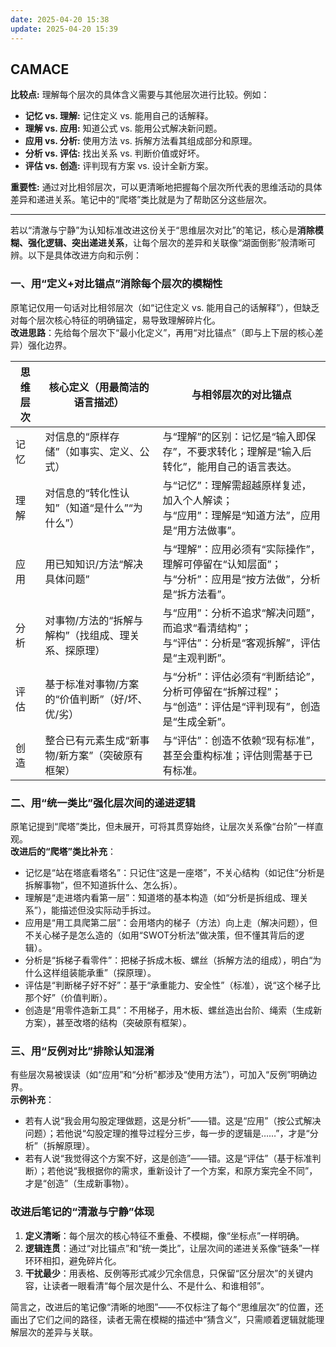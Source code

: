 ```yaml
---
date: 2025-04-20 15:38
update: 2025-04-20 15:39
---
```

## CAMACE

**比较点:** 理解每个层次的具体含义需要与其他层次进行比较。例如：

- **记忆 vs. 理解:** 记住定义 vs. 能用自己的话解释。
- **理解 vs. 应用:** 知道公式 vs. 能用公式解决新问题。
- **应用 vs. 分析:** 使用方法 vs. 拆解方法看其组成部分和原理。
- **分析 vs. 评估:** 找出关系 vs. 判断价值或好坏。
- **评估 vs. 创造:** 评判现有方案 vs. 设计全新方案。

**重要性:** 通过对比相邻层次，可以更清晰地把握每个层次所代表的思维活动的具体差异和递进关系。笔记中的“爬塔”类比就是为了帮助区分这些层次。

---

若以“清澈与宁静”为认知标准改进这份关于“思维层次对比”的笔记，核心是**消除模糊、强化逻辑、突出递进关系**，让每个层次的差异和关联像“湖面倒影”般清晰可辨。以下是具体改进方向和示例：


### 一、用“定义+对比锚点”消除每个层次的模糊性
原笔记仅用一句话对比相邻层次（如“记住定义 vs. 能用自己的话解释”），但缺乏对每个层次核心特征的明确锚定，易导致理解碎片化。  
**改进思路**：先给每个层次下“最小化定义”，再用“对比锚点”（即与上下层的核心差异）强化边界。  

| 思维层次 | 核心定义（用最简洁的语言描述） | 与相邻层次的对比锚点 |
|----------|----------------------------------|----------------------|
| 记忆     | 对信息的“原样存储”（如事实、定义、公式） | 与“理解”的区别：记忆是“输入即保存”，不要求转化；理解是“输入后转化”，能用自己的语言表达。 |
| 理解     | 对信息的“转化性认知”（知道“是什么”“为什么”） | 与“记忆”：理解需超越原样复述，加入个人解读；<br>与“应用”：理解是“知道方法”，应用是“用方法做事”。 |
| 应用     | 用已知知识/方法“解决具体问题” | 与“理解”：应用必须有“实际操作”，理解可停留在“认知层面”；<br>与“分析”：应用是“按方法做”，分析是“拆方法看”。 |
| 分析     | 对事物/方法的“拆解与解构”（找组成、理关系、探原理） | 与“应用”：分析不追求“解决问题”，而追求“看清结构”；<br>与“评估”：分析是“客观拆解”，评估是“主观判断”。 |
| 评估     | 基于标准对事物/方案的“价值判断”（好/坏、优/劣） | 与“分析”：评估必须有“判断结论”，分析可停留在“拆解过程”；<br>与“创造”：评估是“评判现有”，创造是“生成全新”。 |
| 创造     | 整合已有元素生成“新事物/新方案”（突破原有框架） | 与“评估”：创造不依赖“现有标准”，甚至会重构标准；评估则需基于已有标准。 |


### 二、用“统一类比”强化层次间的递进逻辑
原笔记提到“爬塔”类比，但未展开，可将其贯穿始终，让层次关系像“台阶”一样直观。  
**改进后的“爬塔”类比补充**：  
- 记忆是“站在塔底看塔名”：只记住“这是一座塔”，不关心结构（如记住“分析是拆解事物”，但不知道拆什么、怎么拆）。  
- 理解是“走进塔内看第一层”：知道塔的基本构造（如“分析是拆组成、理关系”），能描述但没实际动手拆过。  
- 应用是“用工具爬第二层”：会用塔内的梯子（方法）向上走（解决问题），但不关心梯子是怎么造的（如用“SWOT分析法”做决策，但不懂其背后的逻辑）。  
- 分析是“拆梯子看零件”：把梯子拆成木板、螺丝（拆解方法的组成），明白“为什么这样组装能承重”（探原理）。  
- 评估是“判断梯子好不好”：基于“承重能力、安全性”（标准），说“这个梯子比那个好”（价值判断）。  
- 创造是“用零件造新工具”：不用梯子，用木板、螺丝造出台阶、绳索（生成新方案），甚至改塔的结构（突破原有框架）。  


### 三、用“反例对比”排除认知混淆
有些层次易被误读（如“应用”和“分析”都涉及“使用方法”），可加入“反例”明确边界。  
**示例补充**：  
- 若有人说“我会用勾股定理做题，这是分析”——错。这是“应用”（按公式解决问题）；若他说“勾股定理的推导过程分三步，每一步的逻辑是……”，才是“分析”（拆解原理）。  
- 若有人说“我觉得这个方案不好，这是创造”——错。这是“评估”（基于标准判断）；若他说“我根据你的需求，重新设计了一个方案，和原方案完全不同”，才是“创造”（生成新事物）。  


### 改进后笔记的“清澈与宁静”体现
1. **定义清晰**：每个层次的核心特征不重叠、不模糊，像“坐标点”一样明确。  
2. **逻辑连贯**：通过“对比锚点”和“统一类比”，让层次间的递进关系像“链条”一样环环相扣，避免碎片化。  
3. **干扰最少**：用表格、反例等形式减少冗余信息，只保留“区分层次”的关键内容，让读者一眼看清“每个层次是什么、不是什么、和谁相邻”。  

简言之，改进后的笔记像“清晰的地图”——不仅标注了每个“思维层次”的位置，还画出了它们之间的路径，读者无需在模糊的描述中“猜含义”，只需顺着逻辑就能理解层次的差异与关联。